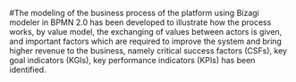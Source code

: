 #The modeling of the business process of the platform using Bizagi modeler in BPMN 2.0 has been developed to illustrate how the process works, by value model, the exchanging of values between actors is given, and important factors which are required to improve the system and bring higher revenue to the business, namely critical success factors (CSFs), key goal indicators (KGIs), key performance indicators (KPIs) has been identified.
